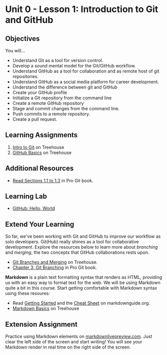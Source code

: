 # Unit 0 - Lesson 1: Introduction to Git and GitHub

## Objectives
You will...
* Understand Git as a tool for version control.  
* Develop a sound mental model for the Git/GitHub workflow.
* Understand GitHub as a tool for collaboration and as remote host of git repositories.
* Understand GitHub as a social media platform for career development.
* Understand the difference between git and GitHub
* Create your GitHub profile
* Initialize a Git repository from the command line
* Create a remote GitHub repository
* Stage and commit changes from the command line.
* Push commits to a remote repository.
* Create a pull request.

## Learning Assignments 
1. [Intro to Git](https://teamtreehouse.com/library/introduction-to-git) on Treehouse
2. [GitHub Basics](https://teamtreehouse.com/library/github-basics/) on Treehouse

## Additional Resources
* [Read Sections 1.1 to 1.3](https://git-scm.com/book/en/v2/Getting-Started-About-Version-Control) in Pro Git book.

## Learning Lab
* [GitHub: Hello, World](https://guides.github.com/activities/hello-world/)

## Extend Your Learning
So far, we've been working with Git and GitHub to improve our workflow as solo developers. Git(Hub) really shines as a tool for collaborative development. Explore the resources below to learn more about _branching_ and _merging_, the two concepts that GitHub collaborations rests upon.
* [Git Branches and Merging](https://teamtreehouse.com/library/git-branches-and-merging) on Treehouse.
* [Chapter 3: Git Branching](https://git-scm.com/book/en/v2/Git-Branching-Branches-in-a-Nutshell) in Pro Git book. 

**Markdown** is a plain text formatting syntax that renders as HTML, providing us with an easy way to format text for the web. We will be using Markdown quite a bit in this course. Start getting comfortable with Markdown syntax using these resoures:
* Read [Getting Started](https://www.markdownguide.org/getting-started) and the [Cheat Sheet](https://www.markdownguide.org/cheat-sheet) on markdownguide.org.
* [Markdown Basics](https://teamtreehouse.com/library/markdown-basics) on Treehouse

## Extension Assignment
Practice using Markdown elements on [markdownlivepreview.com](https://markdownlivepreview.com/). Just clear the left side of the screen and start writing! You will see your Markdown render in real time on the right side of the screen.

